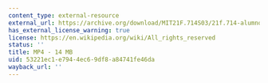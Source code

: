 ```yaml
---
content_type: external-resource
external_url: https://archive.org/download/MIT21F.714S03/21f.714-alumnos-opinan-Conquista-220k.mp4
has_external_license_warning: true
license: https://en.wikipedia.org/wiki/All_rights_reserved
status: ''
title: MP4 - 14 MB
uid: 53221ec1-e794-4ec6-9df8-a84741fe46da
wayback_url: ''
---
```

